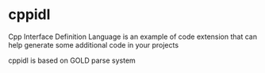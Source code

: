 # cppidl

Cpp Interface Definition Language is an example of code extension that can help generate some additional code in your projects

cppidl is based on GOLD parse system
